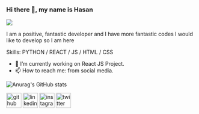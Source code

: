 ### Hi there 👋, my name is Hasan
![](https://arturssmirnovs.github.io/github-profile-readme-generator/images/banner.png)

I am a positive, fantastic developer and I have more fantastic codes I would like to develop so I am here

Skills: PYTHON / REACT / JS / HTML / CSS
<br/>

- 🔭 I’m currently working on React JS Project. 
- 📫 How to reach me: from social media. 


![Anurag's GitHub stats](https://github-readme-stats.vercel.app/api?username=hasan&show_icons=true&theme=transparent)

[<img src='https://cdn.jsdelivr.net/npm/simple-icons@3.0.1/icons/github.svg' alt='github' height='40'>](https://github.com/https://github.com/hasantkbs)  [<img src='https://cdn.jsdelivr.net/npm/simple-icons@3.0.1/icons/linkedin.svg' alt='linkedin' height='40'>](https://www.linkedin.com/in/https://www.linkedin.com/in/hasan-tekbas-1614051b7//)  [<img src='https://cdn.jsdelivr.net/npm/simple-icons@3.0.1/icons/instagram.svg' alt='instagram' height='40'>](https://www.instagram.com/https://www.instagram.com/hasantekbass//)  [<img src='https://cdn.jsdelivr.net/npm/simple-icons@3.0.1/icons/twitter.svg' alt='twitter' height='40'>](https://twitter.com/https://twitter.com/hasantekbass)  

